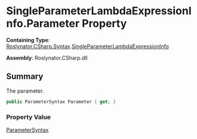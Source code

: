 # SingleParameterLambdaExpressionInfo\.Parameter Property

**Containing Type**: [Roslynator.CSharp.Syntax](../../README.md)\.[SingleParameterLambdaExpressionInfo](../README.md)

**Assembly**: Roslynator\.CSharp\.dll

## Summary

The parameter\.

```csharp
public ParameterSyntax Parameter { get; }
```

### Property Value

[ParameterSyntax](https://docs.microsoft.com/en-us/dotnet/api/microsoft.codeanalysis.csharp.syntax.parametersyntax)

